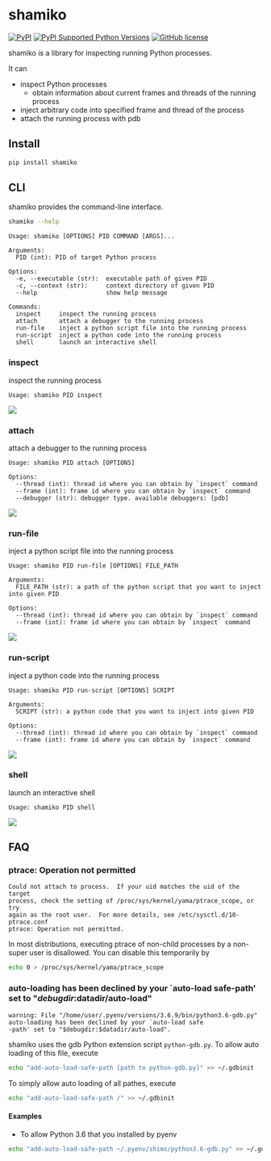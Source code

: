 # shamiko
[![PyPI](https://img.shields.io/pypi/v/shamiko.svg)](https://pypi.org/project/shamiko/)
[![PyPI Supported Python Versions](https://img.shields.io/pypi/pyversions/shamiko.svg)](https://pypi.org/project/shamiko/)
[![GitHub license](https://img.shields.io/github/license/bonprosoft/shamiko.svg)](https://github.com/bonprosoft/shamiko)

shamiko is a library for inspecting running Python processes.

It can
- inspect Python processes
  - obtain information about current frames and threads of the running process
- inject arbitrary code into specified frame and thread of the process
- attach the running process with pdb

## Install

```sh
pip install shamiko
```

## CLI

shamiko provides the command-line interface.

```sh
shamiko --help
```

```
Usage: shamiko [OPTIONS] PID COMMAND [ARGS]...

Arguments:
  PID (int): PID of target Python process

Options:
  -e, --executable (str):  executable path of given PID
  -c, --context (str):     context directory of given PID
  --help                   show help message

Commands:
  inspect     inspect the running process
  attach      attach a debugger to the running process
  run-file    inject a python script file into the running process
  run-script  inject a python code into the running process
  shell       launch an interactive shell
```

### inspect

inspect the running process

```
Usage: shamiko PID inspect
```

![](https://raw.githubusercontent.com/bonprosoft/shamiko/master/imgs/inspect.gif)

### attach

attach a debugger to the running process

```
Usage: shamiko PID attach [OPTIONS]

Options:
  --thread (int): thread id where you can obtain by `inspect` command
  --frame (int): frame id where you can obtain by `inspect` command
  --debugger (str): debugger type. available debuggers: [pdb]
```

![](https://raw.githubusercontent.com/bonprosoft/shamiko/master/imgs/attach.gif)

### run-file

inject a python script file into the running process

```
Usage: shamiko PID run-file [OPTIONS] FILE_PATH

Arguments:
  FILE_PATH (str): a path of the python script that you want to inject into given PID

Options:
  --thread (int): thread id where you can obtain by `inspect` command
  --frame (int): frame id where you can obtain by `inspect` command
```

![](https://raw.githubusercontent.com/bonprosoft/shamiko/master/imgs/runfile.gif)

### run-script

inject a python code into the running process

```
Usage: shamiko PID run-script [OPTIONS] SCRIPT

Arguments:
  SCRIPT (str): a python code that you want to inject into given PID

Options:
  --thread (int): thread id where you can obtain by `inspect` command
  --frame (int): frame id where you can obtain by `inspect` command
```

![](https://raw.githubusercontent.com/bonprosoft/shamiko/master/imgs/runscript.gif)

### shell

launch an interactive shell

```
Usage: shamiko PID shell
```

![](https://raw.githubusercontent.com/bonprosoft/shamiko/master/imgs/shell.gif)

## FAQ

### ptrace: Operation not permitted

```
Could not attach to process.  If your uid matches the uid of the target
process, check the setting of /proc/sys/kernel/yama/ptrace_scope, or try
again as the root user.  For more details, see /etc/sysctl.d/10-ptrace.conf
ptrace: Operation not permitted.
```

In most distributions, executing ptrace of non-child processes by a non-super user is disallowed.
You can disable this temporarily by
```sh
echo 0 > /proc/sys/kernel/yama/ptrace_scope
```

### auto-loading has been declined by your `auto-load safe-path' set to "$debugdir:$datadir/auto-load"

```
warning: File "/home/user/.pyenv/versions/3.6.9/bin/python3.6-gdb.py" auto-loading has been declined by your `auto-load safe
-path' set to "$debugdir:$datadir/auto-load".
```

shamiko uses the gdb Python extension script `python-gdb.py`.
To allow auto loading of this file, execute
```sh
echo "add-auto-load-safe-path [path to python-gdb.py]" >> ~/.gdbinit
```
To simply allow auto loading of all pathes, execute
```sh
echo "add-auto-load-safe-path /" >> ~/.gdbinit
```

#### Examples

- To allow Python 3.6 that you installed by pyenv
```sh
echo "add-auto-load-safe-path ~/.pyenv/shims/python3.6-gdb.py" >> ~/.gdbinit
```
